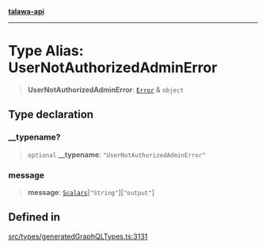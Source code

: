 [**talawa-api**](../../../README.md)

***

# Type Alias: UserNotAuthorizedAdminError

> **UserNotAuthorizedAdminError**: [`Error`](Error.md) & `object`

## Type declaration

### \_\_typename?

> `optional` **\_\_typename**: `"UserNotAuthorizedAdminError"`

### message

> **message**: [`Scalars`](Scalars.md)\[`"String"`\]\[`"output"`\]

## Defined in

[src/types/generatedGraphQLTypes.ts:3131](https://github.com/Suyash878/talawa-api/blob/095e6964ce2a06c1c30d1acf81b6162203f1db91/src/types/generatedGraphQLTypes.ts#L3131)
